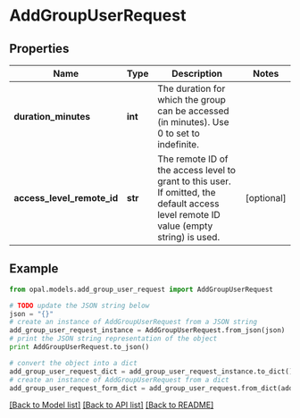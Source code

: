 # AddGroupUserRequest


## Properties

Name | Type | Description | Notes
------------ | ------------- | ------------- | -------------
**duration_minutes** | **int** | The duration for which the group can be accessed (in minutes). Use 0 to set to indefinite. | 
**access_level_remote_id** | **str** | The remote ID of the access level to grant to this user. If omitted, the default access level remote ID value (empty string) is used. | [optional] 

## Example

```python
from opal.models.add_group_user_request import AddGroupUserRequest

# TODO update the JSON string below
json = "{}"
# create an instance of AddGroupUserRequest from a JSON string
add_group_user_request_instance = AddGroupUserRequest.from_json(json)
# print the JSON string representation of the object
print AddGroupUserRequest.to_json()

# convert the object into a dict
add_group_user_request_dict = add_group_user_request_instance.to_dict()
# create an instance of AddGroupUserRequest from a dict
add_group_user_request_form_dict = add_group_user_request.from_dict(add_group_user_request_dict)
```
[[Back to Model list]](../README.md#documentation-for-models) [[Back to API list]](../README.md#documentation-for-api-endpoints) [[Back to README]](../README.md)


